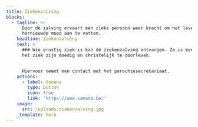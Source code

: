 ```yaml
---
title: Ziekenzalving
blocks:
  - tagline: >-
      Door de zalving ervaart een zieke persoon weer kracht om het leven met
      hernieuwde moed aan te vatten.
    headline: Ziekenzalving
    text: >
      ### Wie ernstig ziek is kan de ziekenzalving ontvangen. Ze is een steun om
      het ziek zijn moedig en christelijk te doorleven.


      Hiervoor neemt men contact met het parochiesecretariaat.
    actions:
      - label: Samana
        type: button
        icon: true
        link: 'https://www.samana.be/'
    image:
      src: /uploads/ziekenzalving.jpg
    _template: hero
---
```


